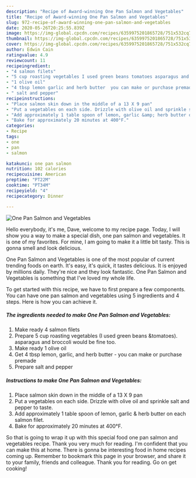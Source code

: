 ```yaml
---
description: "Recipe of Award-winning One Pan Salmon and Vegetables"
title: "Recipe of Award-winning One Pan Salmon and Vegetables"
slug: 972-recipe-of-award-winning-one-pan-salmon-and-vegetables
date: 2020-05-26T20:25:55.839Z
image: https://img-global.cpcdn.com/recipes/6359975201865728/751x532cq70/one-pan-salmon-and-vegetables-recipe-main-photo.jpg
thumbnail: https://img-global.cpcdn.com/recipes/6359975201865728/751x532cq70/one-pan-salmon-and-vegetables-recipe-main-photo.jpg
cover: https://img-global.cpcdn.com/recipes/6359975201865728/751x532cq70/one-pan-salmon-and-vegetables-recipe-main-photo.jpg
author: Edwin Cain
ratingvalue: 4.9
reviewcount: 11
recipeingredient:
- "4 salmon filets"
- "5 cup roasting vegetables I used green beans tomatoes asparagus and broccoli would be fine too"
- "1 olive oil"
- "4 tbsp lemon garlic and herb butter  you can make or purchase premade"
- " salt and pepper"
recipeinstructions:
- "Place salmon skin down in the middle of a 13 X 9 pan"
- "Put a vegetables on each side. Drizzle with olive oil and sprinkle salt and pepper to taste."
- "Add approximately 1 table spoon of lemon, garlic &amp; herb butter on each salmon filet."
- "Bake for approximately 20 minutes at 400°F."
categories:
- Recipe
tags:
- one
- pan
- salmon

katakunci: one pan salmon 
nutrition: 102 calories
recipecuisine: American
preptime: "PT22M"
cooktime: "PT34M"
recipeyield: "4"
recipecategory: Dinner

---
```



![One Pan Salmon and Vegetables](https://img-global.cpcdn.com/recipes/6359975201865728/751x532cq70/one-pan-salmon-and-vegetables-recipe-main-photo.jpg)

Hello everybody, it's me, Dave, welcome to my recipe page. Today, I will show you a way to make a special dish, one pan salmon and vegetables. It is one of my favorites. For mine, I am going to make it a little bit tasty. This is gonna smell and look delicious.

One Pan Salmon and Vegetables is one of the most popular of current trending foods on earth. It's easy, it's quick, it tastes delicious. It is enjoyed by millions daily. They're nice and they look fantastic. One Pan Salmon and Vegetables is something that I've loved my whole life.




To get started with this recipe, we have to first prepare a few components. You can have one pan salmon and vegetables using 5 ingredients and 4 steps. Here is how you can achieve it.

<!--inarticleads1-->

##### The ingredients needed to make One Pan Salmon and Vegetables:

1. Make ready 4 salmon filets
1. Prepare 5 cup roasting vegetables (I used green beans &amp;tomatoes). asparagus and broccoli would be fine too.
1. Make ready 1 olive oil
1. Get 4 tbsp lemon, garlic, and herb butter - you can make or purchase premade
1. Prepare  salt and pepper




<!--inarticleads2-->

##### Instructions to make One Pan Salmon and Vegetables:

1. Place salmon skin down in the middle of a 13 X 9 pan
1. Put a vegetables on each side. Drizzle with olive oil and sprinkle salt and pepper to taste.
1. Add approximately 1 table spoon of lemon, garlic &amp; herb butter on each salmon filet.
1. Bake for approximately 20 minutes at 400°F.




So that is going to wrap it up with this special food one pan salmon and vegetables recipe. Thank you very much for reading. I'm confident that you can make this at home. There is gonna be interesting food in home recipes coming up. Remember to bookmark this page in your browser, and share it to your family, friends and colleague. Thank you for reading. Go on get cooking!
